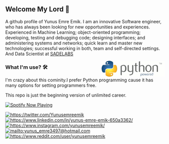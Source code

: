 ## Welcome My Lord 👋
 A github profile of Yunus Emre Emik. I am an innovative Software engineer, who has always been looking for new opportunities and experiences. Experienced in Machine Learning; object-oriented programming; developing, testing and debugging code; designing interfaces; and administering systems and networks; quick learn and master new technologies; successful working in both, team and self-directed settings. And Data Scientist at [SADELABS](https://sadelabs.com/) 

<img src="https://github.com/yunusemreemik/yunusemreemik/blob/master/7LIp.gif" alt="Python-powered" width=200 height=50 margin-top=20 align="right">

### What I'm use? 🛠  
I'm crazy about this cominity.I prefer Python programming cause it has many options for setting programmers free. 

This repo is just the beginning version of unlimited career.

[<img src="https://yunusemreemik-ivory.vercel.app/api/spotify-playing" alt="Spotify Now Playing" width="350" />](https://open.spotify.com/user/k5jyafrtmpmasv5v7mmb6ytwl)

<a href="https://twitter.com/Yunusemreemik" target="_blank">
    <img src="https://img.shields.io/badge/%20-Twitter-%231DA1F2" alt="https://twitter.com/Yunusemreemik">
</a>
<a href="https://www.linkedin.com/in/yunus-emre-emik-650a3362/" target="_blank">
    <img src="https://img.shields.io/badge/%20-Linkedin-0072b1" alt="https://www.linkedin.com/in/yunus-emre-emik-650a3362/">
</a>
<a href="https://www.instagram.com/yunusemreemik/" target="_blank">
    <img src="https://img.shields.io/badge/%20-Instagram-fbad50" alt="https://www.instagram.com/yunusemreemik/">
</a>
<a href="mailto:yunus_emre3497@hotmail.com" target="_blank">
    <img src="https://img.shields.io/badge/%20-Hotmail-B23121" alt="mailto:yunus_emre3497@hotmail.com">
</a>
<a href="https://www.reddit.com/user/yunusemreemik" target="_blank">
    <img src="https://img.shields.io/badge/-Reddit-orange" alt="https://www.reddit.com/user/yunusemreemik">
</a>

<!--
**yunusemreemik/yunusemreemik** is a ✨ _special_ ✨ repository because its `README.md` (this file) appears on your GitHub profile.

Here are some ideas to get you started:

- 🔭 I’m currently working on ...
- 🌱 I’m currently learning ...
- 👯 I’m looking to collaborate on ...
- 🤔 I’m looking for help with ...
- 💬 Ask me about ...
- 📫 How to reach me: ...
- 😄 Pronouns: ...
- ⚡ Fun fact: ...
-->

